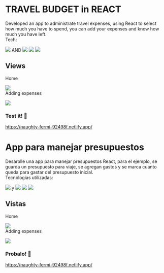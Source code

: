 # **TRAVEL BUDGET in REACT** 




Developed an app to administrate travel expenses, using React to select how much you have to spend, you can add your expenses and know how much you have left.<br>
Tech:

<img src="https://img.shields.io/badge/React-20232A?style=for-the-badge&logo=react&logoColor=61DAFB"> AND
<img src="https://img.shields.io/badge/HTML5-E34F26?style=for-the-badge&logo=html5&logoColor=white">
<img src="https://img.shields.io/badge/CSS-239120?&style=for-the-badge&logo=css3&logoColor=white">
<img src="https://img.shields.io/badge/JavaScript-F7DF1E?style=for-the-badge&logo=javascript&logoColor=black">



## Views ##


Home <br>

<img src="https://i.ibb.co/B30R0x0/home.png"> <br>
Adding expenses<br>

<img src="https://i.ibb.co/p2mKQKp/1expense.png"> <br>


### **Test it!** :rocket:

https://naughty-fermi-92498f.netlify.app/

# **App para manejar presupuestos** 




Desarolle una app para manejar presupuestos React, para el ejemplo, se guarda un presupuesto para viaje, se agregan gastos y se marca cuanto queda para gastar del presupuesto inicial. <br>
Tecnologias utilizadas:

<img src="https://img.shields.io/badge/React-20232A?style=for-the-badge&logo=react&logoColor=61DAFB"> y
<img src="https://img.shields.io/badge/HTML5-E34F26?style=for-the-badge&logo=html5&logoColor=white">
<img src="https://img.shields.io/badge/CSS-239120?&style=for-the-badge&logo=css3&logoColor=white">
<img src="https://img.shields.io/badge/JavaScript-F7DF1E?style=for-the-badge&logo=javascript&logoColor=black">



## Vistas ##


Home <br>

<img src="https://i.ibb.co/B30R0x0/home.png"> <br>
Adding expenses<br>

<img src="https://i.ibb.co/p2mKQKp/1expense.png"> <br>



### **Probalo!** :rocket:


https://naughty-fermi-92498f.netlify.app/
